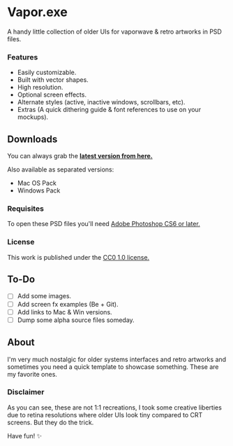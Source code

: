 # Vapor.exe
A handy little collection of older UIs for vaporwave & retro artworks in PSD files.

### Features
- Easily customizable.
- Built with vector shapes.
- High resolution.
- Optional screen effects.
- Alternate styles (active, inactive windows, scrollbars, etc).
- Extras (A quick dithering guide & font references to use on your mockups).

## Downloads
You can always grab the **[latest version from here.](https://github.com/darriagada/Vapor.exe/releases/latest)**

Also available as separated versions:

- Mac OS Pack
- Windows Pack

### Requisites

To open these PSD files you'll need [Adobe Photoshop CS6 or later.](https://www.adobe.com/products/photoshop.html)

### License
This work is published under the [CC0 1.0 license.](https://creativecommons.org/publicdomain/zero/1.0/)

## To-Do
- [ ] Add some images. 
- [ ] Add screen fx examples (Be + Git).
- [ ] Add links to Mac & Win versions.
- [ ] Dump some alpha source files someday.

## About
I'm very much nostalgic for older systems interfaces and retro artworks and sometimes you need a quick template to showcase something. These are my favorite ones.

### Disclaimer
As you can see, these are not 1:1 recreations, I took some creative liberties due to retina resolutions where older UIs look tiny compared to CRT screens. But they do the trick.

Have fun! ✨
